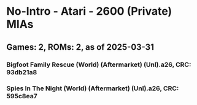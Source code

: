 # No-Intro - Atari - 2600 (Private) MIAs
## Games: 2, ROMs: 2, as of 2025-03-31

### Bigfoot Family Rescue (World) (Aftermarket) (Unl).a26, CRC: 93db21a8
### Spies In The Night (World) (Aftermarket) (Unl).a26, CRC: 595c8ea7
